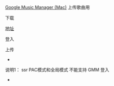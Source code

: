 
[Google Music Manager (Mac)](https://play.google.com/music/listen?u=0#/manager)
上传歌曲用

下载

[地址](https://play.google.com/music/listen?u=0#/manager)

登入

上传

-

说明1：
ssr PAC模式和全局模式 不能支持 GMM 登入

-
